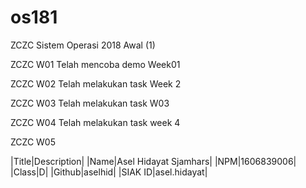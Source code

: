 # os181
ZCZC Sistem Operasi 2018 Awal (1)

ZCZC W01 Telah mencoba demo Week01

ZCZC W02 Telah melakukan task Week 2

ZCZC W03 Telah melakukan task W03

ZCZC W04 Telah melakukan task week 4

ZCZC W05

|Title|Description|
|Name|Asel Hidayat Sjamhars|
|NPM|1606839006|
|Class|D|
|Github|aselhid|
|SIAK ID|asel.hidayat|
